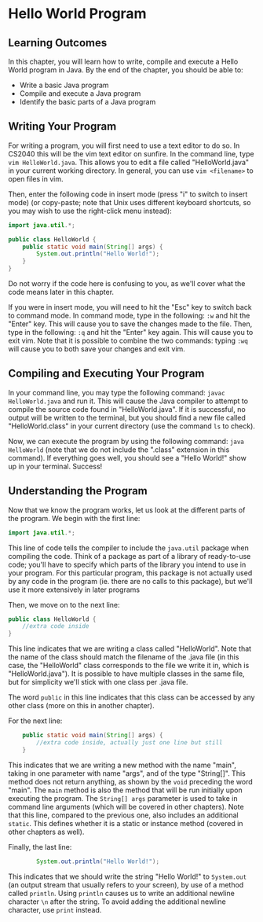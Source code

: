 # Hello World Program

## Learning Outcomes

In this chapter, you will learn how to write, compile and execute a Hello World program in Java.
By the end of the chapter, you should be able to:
- Write a basic Java program
- Compile and execute a Java program
- Identify the basic parts of a Java program

## Writing Your Program

For writing a program, you will first need to use a text editor to do so. In CS2040 this will be the vim text editor on sunfire.
In the command line, type `vim HelloWorld.java`. This allows you to edit a file called "HelloWorld.java" in your current working directory.
In general, you can use `vim <filename>` to open files in vim.

Then, enter the following code in insert mode (press "i" to switch to insert mode) (or copy-paste; note that Unix uses different keyboard shortcuts, so you may wish to use the right-click menu instead):

```java
import java.util.*;

public class HelloWorld {
    public static void main(String[] args) {
        System.out.println("Hello World!");
    }
}
```

Do not worry if the code here is confusing to you, as we'll cover what the code means later in this chapter.

If you were in insert mode, you will need to hit the "Esc" key to switch back to command mode. In command mode, type in the following: `:w` and hit the "Enter" key.
This will cause you to save the changes made to the file.
Then, type in the following: `:q` and hit the "Enter" key again.
This will cause you to exit vim.
Note that it is possible to combine the two commands: typing `:wq` will cause you to both save your changes and exit vim.

## Compiling and Executing Your Program

In your command line, you may type the following command: `javac HelloWorld.java` and run it.
This will cause the Java compiler to attempt to compile the source code found in "HelloWorld.java". If it is successful, no output will be written to the terminal, but you should find a new file called "HelloWorld.class" in your current directory (use the command `ls` to check).

Now, we can execute the program by using the following command: `java HelloWorld` (note that we do not include the ".class" extension in this command).
If everything goes well, you should see a "Hello World!" show up in your terminal. Success!

## Understanding the Program

Now that we know the program works, let us look at the different parts of the program. We begin with the first line:

```java
import java.util.*;
```

This line of code tells the compiler to include the `java.util` package when compiling the code. Think of a package as part of a library of ready-to-use code; you'll have to specify which parts of the library you intend to use in your program.
For this particular program, this package is not actually used by any code in the program (ie. there are no calls to this package), but we'll use it more extensively in later programs

Then, we move on to the next line:

```java
public class HelloWorld {
    //extra code inside
}
```

This line indicates that we are writing a class called "HelloWorld". Note that the name of the class should match the filename of the .java file (in this case, the "HelloWorld" class corresponds to the file we write it in, which is "HelloWorld.java"). It is possible to have multiple classes in the same file, but for simplicity we'll stick with one class per .java file.

The word `public` in this line indicates that this class can be accessed by any other class (more on this in another chapter).

For the next line:

```java
    public static void main(String[] args) {
        //extra code inside, actually just one line but still
    }
```

This indicates that we are writing a new method with the name "main", taking in one parameter with name "args", and of the type "String[]". This method does not return anything, as shown by the `void` preceding the word "main".
The `main` method is also the method that will be run initially upon executing the program.
The `String[] args` parameter is used to take in command line arguments (which will be covered in other chapters).
Note that this line, compared to the previous one, also includes an additional `static`. This defines whether it is a static or instance method (covered in other chapters as well).

Finally, the last line:
```java
        System.out.println("Hello World!");
```

This indicates that we should write the string "Hello World!" to `System.out` (an output stream that usually refers to your screen), by use of a method called `println`. Using `println` causes us to write an additional newline character `\n` after the string. To avoid adding the additional newline character, use `print` instead.


